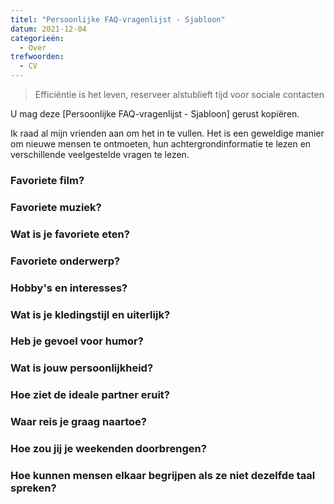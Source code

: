 ```yaml
---
titel: "Persoonlijke FAQ-vragenlijst - Sjabloon"
datum: 2021-12-04
categorieën:
  - Over
trefwoorden:
  - CV
---
```



> Efficiëntie is het leven, reserveer alstublieft tijd voor sociale contacten

U mag deze [Persoonlijke FAQ-vragenlijst - Sjabloon] gerust kopiëren.

Ik raad al mijn vrienden aan om het in te vullen. Het is een geweldige manier om nieuwe mensen te ontmoeten, hun achtergrondinformatie te lezen en verschillende veelgestelde vragen te lezen.


### Favoriete film?


### Favoriete muziek?


### Wat is je favoriete eten?


### Favoriete onderwerp?


### Hobby's en interesses?


### Wat is je kledingstijl en uiterlijk?


### Heb je gevoel voor humor?


### Wat is jouw persoonlijkheid?


### Hoe ziet de ideale partner eruit?


### Waar reis je graag naartoe?


### Hoe zou jij je weekenden doorbrengen?


### Hoe kunnen mensen elkaar begrijpen als ze niet dezelfde taal spreken?